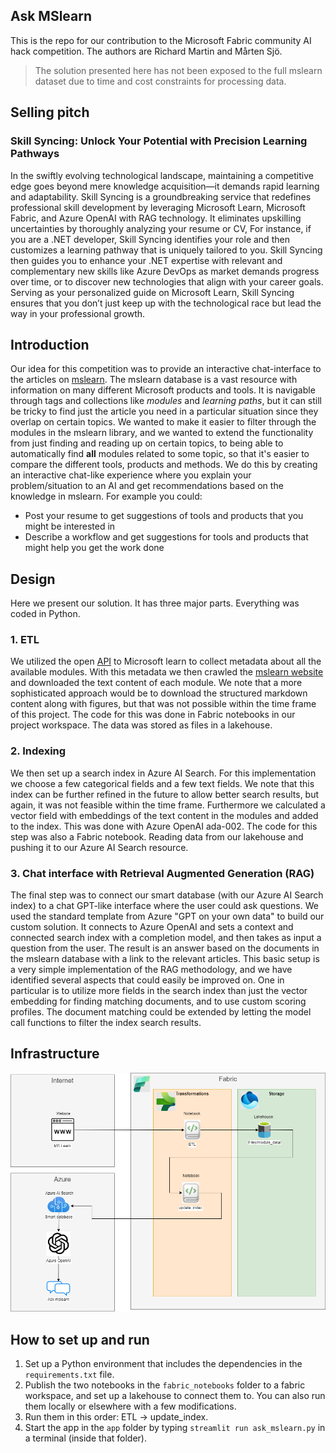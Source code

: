 ## Ask MSlearn
This is the repo for our contribution to the Microsoft Fabric community AI hack competition.
The authors are Richard Martin and Mårten Sjö.
> The solution presented here has not been exposed to the full mslearn dataset due to time and cost constraints for processing data.

## Selling pitch

### Skill Syncing: Unlock Your Potential with Precision Learning Pathways
 
In the swiftly evolving technological landscape, maintaining a competitive edge goes beyond mere knowledge acquisition—it demands rapid learning and adaptability. Skill Syncing is a groundbreaking service that redefines professional skill development by leveraging Microsoft Learn, Microsoft Fabric, and Azure OpenAI with RAG technology. It eliminates upskilling uncertainties by thoroughly analyzing your resume or CV, For instance, if you are a .NET developer, Skill Syncing identifies your role and then customizes a learning pathway that is uniquely tailored to you. Skill Syncing then guides you to enhance your .NET expertise with relevant and complementary new skills like Azure DevOps as market demands progress over time, or to discover new technologies that align with your career goals. Serving as your personalized guide on Microsoft Learn, Skill Syncing ensures that you don’t just keep up with the technological race but lead the way in your professional growth.


## Introduction
Our idea for this competition was to provide an interactive chat-interface to the articles on [mslearn](https://learn.microsoft.com). The mslearn database is a vast resource with information on many different Microsoft products and tools. It is navigable through tags and collections like *modules* and *learning paths*, but it can still be tricky to find just the article you need in a particular situation since they overlap on certain topics. We wanted to make it easier to filter through the modules in the mslearn library, and we wanted to extend the functionality from just finding and reading up on certain topics, to being able to automatically find **all** modules related to some topic, so that it's easier to compare the different tools, products and methods. We do this by creating an interactive chat-like experience where you explain your problem/situation to an AI and get recommendations based on the knowledge in mslearn.
For example you could:
* Post your resume to get suggestions of tools and products that you might be interested in
* Describe a workflow and get suggestions for tools and products that might help you get the work done

## Design
Here we present our solution. It has three major parts. Everything was coded in Python.

### 1. ETL
We utilized the open [API](https://learn.microsoft.com/en-us/training/support/catalog-api) to Microsoft learn to collect metadata about all the available modules. With this metadata we then crawled the [mslearn website](https://learn.microsoft.com) and downloaded the text content of each module. We note that a more sophisticated approach would be to download the structured markdown content along with figures, but that was not possible within the time frame of this project.
The code for this was done in Fabric notebooks in our project workspace. The data was stored as files in a lakehouse.

### 2. Indexing
We then set up a search index in Azure AI Search. For this implementation we choose a few categorical fields and a few text fields. We note that this index can be further refined in the future to allow better search results, but again, it was not feasible within the time frame. Furthermore we calculated a vector field with embeddings of the text content in the modules and added to the index. This was done with Azure OpenAI ada-002.
The code for this step was also a Fabric notebook. Reading data from our lakehouse and pushing it to our Azure AI Search resource.

### 3. Chat interface with Retrieval Augmented Generation (RAG)
The final step was to connect our smart database (with our Azure AI Search index) to a chat GPT-like interface where the user could ask questions. We used the standard template from Azure "GPT on your own data" to build our custom solution. It connects to Azure OpenAI and sets a context and connected search index with a completion model, and then takes as input a question from the user. The result is an answer based on the documents in the mslearn database with a link to the relevant articles. This basic setup is a very simple implementation of the RAG methodology, and we have identified several aspects that could easily be improved on. One in particular is to utilize more fields in the search index than just the vector embedding for finding matching documents, and to use custom scoring profiles. The document matching could be extended by letting the model call functions to filter the index search results.


## Infrastructure
![infrastructure_map](docs/infrastructure.png)


## How to set up and run
1. Set up a Python environment that includes the dependencies in the `requirements.txt` file.
2. Publish the two notebooks in the `fabric_notebooks` folder to a fabric workspace, and set up a lakehouse to connect them to. You can also run them locally or elsewhere with a few modifications.
3. Run them in this order: ETL -> update_index.
4. Start the app in the `app` folder by typing `streamlit run ask_mslearn.py` in a terminal (inside that folder).


